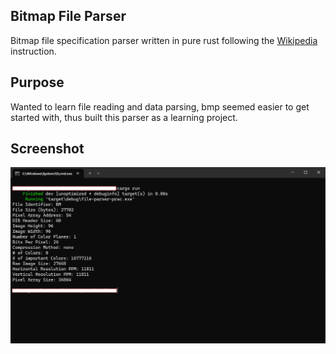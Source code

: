 ## Bitmap File Parser 

Bitmap file specification parser written in pure rust following the [Wikipedia](https://en.wikipedia.org/wiki/BMP_file_format) instruction.

**Purpose**
--
Wanted to learn file reading and data parsing, bmp seemed easier to get started with, thus built this parser as a learning project.

## Screenshot
![screenshot](https://raw.githubusercontent.com/Abhi10699/bitmap-parser/main/screenshots/console_screenshot.png)
